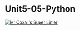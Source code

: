 # Unit5-05-Python
[![Mr Coxall's Super Linter](https://github.com/ICS3U-Programming-JeremiahO/Unit5-05-Python/workflows/Mr%20Coxall's%20Super%20Linter/badge.svg)](https://github.com/ICS3U-Programming-JeremiahO/Unit5-05-Python/actions/)
